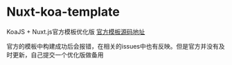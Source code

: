 # Nuxt-koa-template
KoaJS + Nuxt.js官方模板优化版
[官方模板源码地址](https://github.com/nuxt-community/koa-template)

官方的模板中构建成功后会报错，在相关的issues中也有反映。但是官方并没有及时更新，自己提交一个优化版做备用
